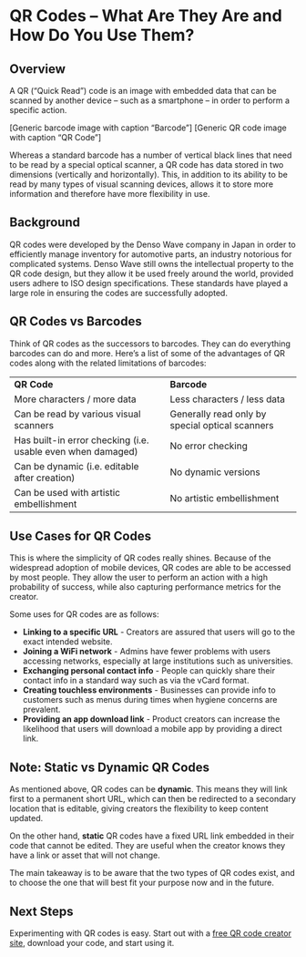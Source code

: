 

# QR Codes – What Are They Are and How Do You Use Them?


## Overview

A QR (“Quick Read”) code is an image with embedded data that can be scanned by another device – such as a smartphone – in order to perform a specific action.

[Generic barcode image with caption “Barcode”] [Generic QR code image with caption “QR Code”]

Whereas a standard barcode has a number of vertical black lines that need to be read by a special optical scanner, a QR code has data stored in two dimensions (vertically and horizontally). This, in addition to its ability to be read by many types of visual scanning devices, allows it to store more information and therefore have more flexibility in use.


## Background

QR codes were developed by the Denso Wave company in Japan in order to efficiently manage inventory for automotive parts, an industry notorious for complicated systems. Denso Wave still owns the intellectual property to the QR code design, but they allow it be used freely around the world, provided users adhere to ISO design specifications. These standards have played a large role in ensuring the codes are successfully adopted.


## QR Codes vs Barcodes

Think of QR codes as the successors to barcodes. They can do everything barcodes can do and more. Here’s a list of some of the advantages of QR codes along with the related limitations of barcodes:


<table>
  <tr>
   <td><strong>QR Code</strong>
   </td>
   <td><strong>Barcode</strong>
   </td>
  </tr>
  <tr>
   <td>More characters / more data
   </td>
   <td>Less characters / less data
   </td>
  </tr>
  <tr>
   <td>Can be read by various visual scanners
   </td>
   <td>Generally read only by special optical scanners
   </td>
  </tr>
  <tr>
   <td>Has built-in error checking (i.e. usable even when damaged)
   </td>
   <td>No error checking
   </td>
  </tr>
  <tr>
   <td>Can be dynamic (i.e. editable after creation)
   </td>
   <td>No dynamic versions
   </td>
  </tr>
  <tr>
   <td>Can be used with artistic embellishment
   </td>
   <td>No artistic embellishment
   </td>
  </tr>
</table>



## Use Cases for QR Codes

This is where the simplicity of QR codes really shines. Because of the widespread adoption of mobile devices, QR codes are able to be accessed by most people. They allow the user to perform an action with a high probability of success, while also capturing performance metrics for the creator.

Some uses for QR codes are as follows:



* **Linking to a specific URL** - Creators are assured that users will go to the exact intended website.
* **Joining a WiFi network** - Admins have fewer problems with users accessing networks, especially at large institutions such as universities.
* **Exchanging personal contact info** - People can quickly share their contact info in a standard way such as via the vCard format.
* **Creating touchless environments** - Businesses can provide info to customers such as menus during times when hygiene concerns are prevalent.
* **Providing an app download link** - Product creators can increase the likelihood that users will download a mobile app by providing a direct link.


## Note: Static vs Dynamic QR Codes

As mentioned above, QR codes can be **dynamic**. This means they will link first to a permanent short URL, which can then be redirected to a secondary location that is editable, giving creators the flexibility to keep content updated.

On the other hand, **static** QR codes have a fixed URL link embedded in their code that cannot be edited. They are useful when the creator knows they have a link or asset that will not change.

The main takeaway is to be aware that the two types of QR codes exist, and to choose the one that will best fit your purpose now and in the future.


## Next Steps

Experimenting with QR codes is easy. Start out with a [free QR code creator site](https://www.google.com/url?sa=t&rct=j&q=&esrc=s&source=web&cd=&cad=rja&uact=8&ved=2ahUKEwjA_avtvMjyAhWpUt8KHV9zAf4QFnoECDAQAQ&url=https%3A%2F%2Fwww.qr-code-generator.com%2F&usg=AOvVaw2vFFnPpLaJHcZe_OnLZ6UQ), download your code, and start using it.
